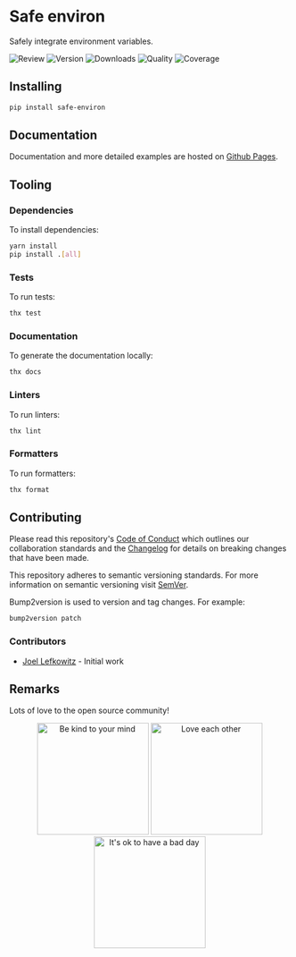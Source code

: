 # Safe environ

Safely integrate environment variables.

![Review](https://img.shields.io/github/actions/workflow/status/JoelLefkowitz/safe-environ/review.yml)
![Version](https://img.shields.io/pypi/v/safe-environ)
![Downloads](https://img.shields.io/pypi/dw/safe-environ)
![Quality](https://img.shields.io/codacy/grade/9ef049714cfa4dea88e03900225e2719)
![Coverage](https://img.shields.io/codacy/coverage/9ef049714cfa4dea88e03900225e2719)

## Installing

```bash
pip install safe-environ
```

## Documentation

Documentation and more detailed examples are hosted on [Github Pages](https://joellefkowitz.github.io/safe-environ).

## Tooling

### Dependencies

To install dependencies:

```bash
yarn install
pip install .[all]
```

### Tests

To run tests:

```bash
thx test
```

### Documentation

To generate the documentation locally:

```bash
thx docs
```

### Linters

To run linters:

```bash
thx lint
```

### Formatters

To run formatters:

```bash
thx format
```

## Contributing

Please read this repository's [Code of Conduct](CODE_OF_CONDUCT.md) which outlines our collaboration standards and the [Changelog](CHANGELOG.md) for details on breaking changes that have been made.

This repository adheres to semantic versioning standards. For more information on semantic versioning visit [SemVer](https://semver.org).

Bump2version is used to version and tag changes. For example:

```bash
bump2version patch
```

### Contributors

- [Joel Lefkowitz](https://github.com/joellefkowitz) - Initial work

## Remarks

Lots of love to the open source community!

<div align='center'>
    <img width=200 height=200 src='https://media.giphy.com/media/osAcIGTSyeovPq6Xph/giphy.gif' alt='Be kind to your mind' />
    <img width=200 height=200 src='https://media.giphy.com/media/KEAAbQ5clGWJwuJuZB/giphy.gif' alt='Love each other' />
    <img width=200 height=200 src='https://media.giphy.com/media/WRWykrFkxJA6JJuTvc/giphy.gif' alt="It's ok to have a bad day" />
</div>
